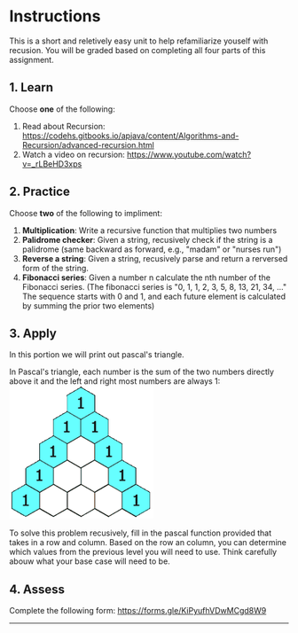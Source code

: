 # Instructions  
This is a short and reletively easy unit to help refamiliarize youself with recusion. You will be graded based on completing all four parts of this assignment.

## 1. Learn
Choose **one** of the following:
1) Read about Recursion: https://codehs.gitbooks.io/apjava/content/Algorithms-and-Recursion/advanced-recursion.html
2) Watch a video on recursion: https://www.youtube.com/watch?v=_rLBeHD3xps


## 2. Practice
Choose **two** of the following to impliment:
1) **Multiplication**: Write a recursive function that multiplies two numbers
2) **Palidrome checker**: Given a string, recusively check if the string is a palidrome (same backward as forward, e.g., "madam" or "nurses run")
3) **Reverse a string**: Given a string, recusively parse and return a rerversed form of the string.
4) **Fibonacci series**: Given a number n calculate the nth number of the Fibonacci series. (The fibonacci series is "0, 1, 1, 2, 3, 5, 8, 13, 21, 34, ..." The sequence starts with 0 and 1, and each future element is calculated by summing the prior two elements)
 

## 3. Apply
In this portion we will print out pascal's triangle. 

In Pascal's triangle, each number is the sum of the two numbers directly above it and the left and right most numbers are always 1:
![PascalTriangleAnimated2](PascalTriangleAnimated2.gif)


To solve this problem recusively, fill in the pascal function provided that takes in a row and column. Based on the row an column, you can determine which values from the previous level you will need to use. Think carefully abouw what your base case will need to be.

## 4. Assess
Complete the following form: https://forms.gle/KiPyufhVDwMCgd8W9


---